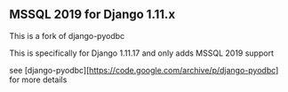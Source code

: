 ## MSSQL 2019 for Django 1.11.x

This is a fork of django-pyodbc

This is specifically for Django 1.11.17 and only adds MSSQL 2019 support

see [django-pyodbc][https://code.google.com/archive/p/django-pyodbc] for more details 


